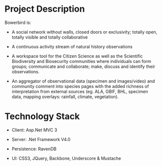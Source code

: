 Project Description
===================
Bowerbird is:

*	A social network without walls, closed doors or exclusivity; totally open, totally visible and totally collaborative

*	A continuous activity stream of natural history observations

*	A workspace tool for the Citizen Science as well as the Scientific Biodiversity and Biosecurity communities where individuals can form groups; communicate and collaborate; make, discuss and identify their observations.

*	An aggregator of observational data (specimen and images/video) and community comment into species pages with the added richness of interpretation from external sources (eg. ALA, GBIF, BHL, specimen data, mapping overlays: rainfall, climate, vegetation).


Technology Stack
================

* Client: Asp.Net MVC 3

* Server: .Net Framework V4.0

* Persistence: RavenDB

* UI: CSS3, JQuery, Backbone, Underscore & Mustache